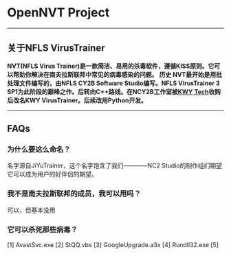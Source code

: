 # OpenNVT Project

---

## 关于NFLS VirusTrainer
**NVT(NFLS Virus Trainer)是一款简洁、易用的杀毒软件，遵循KISS原则。它可以帮助你解决在南夫拉斯联邦中常见的病毒感染的问题。**
**历史
NVT最开始是用批处理文件编写的，由NFLS CY2B Software Studio编写。NFLS VirusTrainer 3 SP1为此阶段的巅峰之作。后转向C++路线。在NCY2B工作室被[KWY Tech](HTTPS://GITHUB.COM/KWYTech)收购后改名KWY VirusTrainer。后续改用Python开发。**

---
## FAQs

### 为什么要这么命名？
名字源自JiYuTrainer，这个名字饱含了我们————NC2 Studio的制作组们期望它可以成为用户的好伴侣的期望。

### 我不是南夫拉斯联邦的成员，我可以用吗？
可以，但基本没用

### 它可以杀死那些病毒？
[1] AvastSvc.exe
[2] StQQ.vbs
[3] GoogleUpgrade.a3x
[4] Rundll32.exe
[5] 
